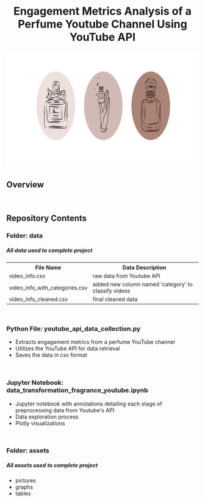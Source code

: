 <h1 align="center">
	Engagement Metrics Analysis of a Perfume Youtube Channel Using YouTube API
</h1>

<h3 align="center">
	<img src="https://github.com/DOCUVESTA/youtube-api-fragrance-channel-analytics/blob/ce6f2c922f0725779302141716324ead5ff6515c/assets/header_perfume.png" width=880" height="300"/>
</h3>

## Overview

<br>

## Repository Contents
### Folder: data
##### All data used to complete project
<table style="width:100%">
    <tr>
        <th>File Name</th>
        <th>Data Description</th>
    </tr>
    <tr>
        <td>video_info.csv</td>
        <td>raw data from Youtube API</td>
    </tr>
    <tr>
        <td>video_info_with_categories.csv</td>
        <td>added new column named 'category' to classify videos</td>
    </tr>
    <tr>
        <td>video_info_cleaned.csv</td>
        <td>final cleaned data</td>
    </tr>
</table>
<br>

### Python File: youtube_api_data_collection.py
- Extracts engagement metrics from a perfume YouTube channel
- Utilizes the YouTube API for data retrieval
- Saves the data in csv format

<br>

### Jupyter Notebook: data_transformation_fragrance_youtube.ipynb
- Jupyter notebook with annotations detailing each stage of preprocessing data from Youtube's API
- Data exploration process
- Plotly visualizations

<br>

### Folder: assets
##### All assets used to complete project
- pictures
- graphs
- tables






